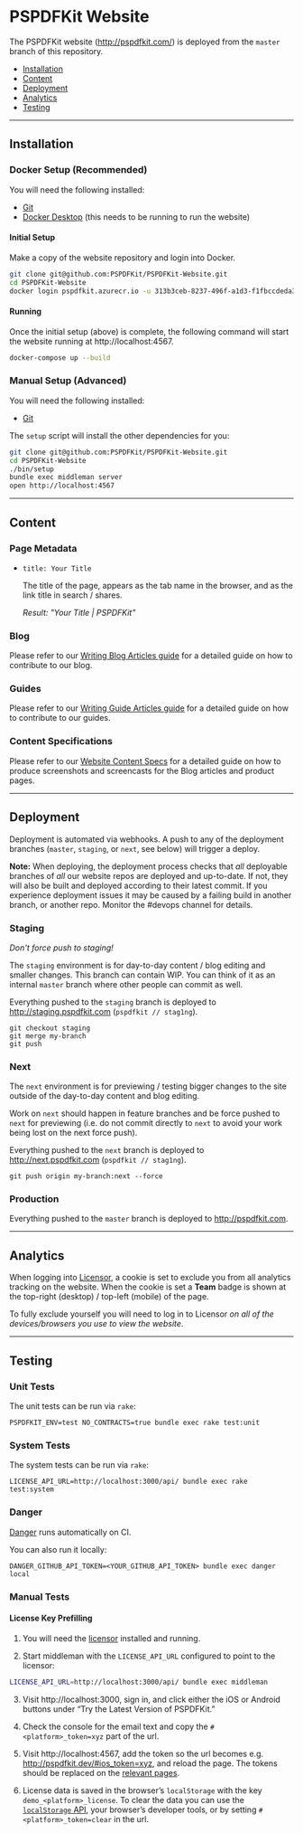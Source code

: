 # PSPDFKit Website

The PSPDFKit website (http://pspdfkit.com/) is deployed from the `master` branch of this repository.

- [Installation](#installation)
- [Content](#content)
- [Deployment](#deployment)
- [Analytics](#analytics)
- [Testing](#testing)

---

## Installation

### Docker Setup (Recommended)

You will need the following installed:

- [Git](http://git-scm.com/)
- [Docker Desktop](https://docs.docker.com/docker-for-mac/install/) (this needs to be running to run the website)

#### Initial Setup

Make a copy of the website repository and login into Docker. 

```sh
git clone git@github.com:PSPDFKit/PSPDFKit-Website.git
cd PSPDFKit-Website
docker login pspdfkit.azurecr.io -u 313b3ceb-8237-496f-a1d3-f1fbccdeda3f -p 255342ff-459e-4fee-8384-79e34b4b03b5
```

#### Running

Once the initial setup (above) is complete, the following command will start the website running at http://localhost:4567.

```sh
docker-compose up --build
```

### Manual Setup (Advanced)

You will need the following installed:

- [Git](http://git-scm.com/)

The `setup` script will install the other dependencies for you:

```sh
git clone git@github.com:PSPDFKit/PSPDFKit-Website.git
cd PSPDFKit-Website
./bin/setup
bundle exec middleman server
open http://localhost:4567
```

---

## Content

### Page Metadata

- `title: Your Title`

  The title of the page, appears as the tab name in the browser, and as the link title in search / shares.

  _Result: "Your Title | PSPDFKit"_

### Blog

Please refer to our [Writing Blog Articles guide](https://docs.google.com/document/d/1vvpwpcz64SmRsmctmqC49cciNd_cHcRxQgWmJs1oYTQ/edit#heading=h.6kxhhyb6uz8o) for a detailed guide on how to contribute to our blog.

### Guides

Please refer to our [Writing Guide Articles guide](https://docs.google.com/document/d/1kbFtvCyQXy7A4XAVy89bBwQajqmw3bQ5a9MYQ5jnftk/edit#) for a detailed guide on how to contribute to our guides.

### Content Specifications

Please refer to our [Website Content Specs](https://docs.google.com/document/d/1Xq7FUBE0h8JuOXqk5TOm2M_MReTTVTr5NYnQET1gtdo) for a detailed guide on how to produce screenshots and screencasts for the Blog articles and product pages.

---

## Deployment

Deployment is automated via webhooks. A push to any of the deployment branches (`master`, `staging`, or `next`, see below) will trigger a deploy.

**Note:** When deploying, the deployment process checks that _all_ deployable branches of _all_ our website repos are deployed and up-to-date. If not, they will also be built and deployed according to their latest commit. If you experience deployment issues it may be caused by a failing build in another branch, or another repo. Monitor the #devops channel for details.

### Staging

_Don't force push to staging!_

The `staging` environment is for day-to-day content / blog editing and smaller changes. This branch
can contain WIP. You can think of it as an internal `master` branch where other people can commit
as well.

Everything pushed to the `staging` branch is deployed to http://staging.pspdfkit.com (`pspdfkit // stag1ng`).

```
git checkout staging
git merge my-branch
git push
```

### Next

The `next` environment is for previewing / testing bigger changes to the site outside of the day-to-day content and blog editing.

Work on `next` should happen in feature branches and be force pushed to `next` for previewing (i.e. do not commit directly to `next` to avoid your work being lost on the next force push).

Everything pushed to the `next` branch is deployed to http://next.pspdfkit.com (`pspdfkit // stag1ng`).

```
git push origin my-branch:next --force
```

### Production

Everything pushed to the `master` branch is deployed to http://pspdfkit.com.

---

## Analytics

When logging into [Licensor](https://admin.pspdfkit.com), a cookie is set to exclude you from all analytics tracking on the website. When the cookie is set a **Team** badge is shown at the top-right (desktop) / top-left (mobile) of the page.

To fully exclude yourself you will need to log in to Licensor _on all of the devices/browsers you use to view the website_.

---

## Testing

### Unit Tests

The unit tests can be run via `rake`:

```
PSPDFKIT_ENV=test NO_CONTRACTS=true bundle exec rake test:unit
```

### System Tests

The system tests can be run via `rake`:

```
LICENSE_API_URL=http://localhost:3000/api/ bundle exec rake test:system
```

### Danger

[Danger](https://danger.systems/ruby/) runs automatically on CI.

You can also run it locally:

```
DANGER_GITHUB_API_TOKEN=<YOUR_GITHUB_API_TOKEN> bundle exec danger local
```

### Manual Tests

#### License Key Prefilling

1. You will need the [licensor](https://github.com/PSPDFKit/licensor) installed and running.

2. Start middleman with the `LICENSE_API_URL` configured to point to the licensor:

```sh
LICENSE_API_URL=http://localhost:3000/api/ bundle exec middleman
```

3. Visit http://localhost:3000, sign in, and click either the iOS or Android buttons under “Try the Latest Version of PSPDFKit.”

4. Check the console for the email text and copy the `#<platform>_token=xyz` part of the url.

5. Visit http://localhost:4567, add the token so the url becomes e.g.
   http://pspdfkit.dev/#ios_token=xyz, and reload the page. The tokens should be replaced on the [relevant pages](https://github.com/PSPDFKit/PSPDFKit-Website/blob/master/assets/javascripts/prefill-license-keys.js).

6. License data is saved in the browser’s `localStorage` with the key `demo_<platform>_license`. To clear the data you can use the [`localStorage` API](https://developer.mozilla.org/en-US/docs/Web/API/Window/localStorage), your browser’s developer tools, or by setting `#<platform>_token=clear` in the url.
